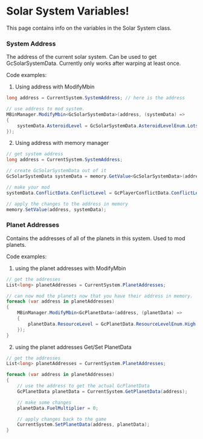 # Solar System Variables!
This page contains info on the variables in the Solar System class.


### System Address
The address of the current solar system.
Can be used to get GcSolarSystemData. Currently only works after warping at least once.


Code examples:
1. Using address with ModifyMbin
```cs
long address = CurrentSystem.SystemAddress; // here is the address

// use address to mod system.
MBinManager.ModifyMbin<GcSolarSystemData>(address, (systemData) =>
{
    systemData.AsteroidLevel = GcSolarSystemData.AsteroidLevelEnum.LotsOfRares;
});
```

2. Using address with memory manager
```cs
// get system address
long address = CurrentSystem.SystemAddress;

// create GcSolarSystemData out of it
GcSolarSystemData systemData = memory.GetValue<GcSolarSystemData>(address);

// make your mod
systemData.ConflictData.ConflictLevel = GcPlayerConflictData.ConflictLevelEnum.High;

// apply the changes to the address in memory
memory.SetValue(address, systemData);
```



### Planet Addresses
Contains the addresses of all of the planets in this system.
Used to mod planets.


Code examples:
1. using the planet addresses with ModifyMbin
```cs
// get the addresses
List<long> planetAddresses = CurrentSystem.PlanetAddresses;

// can now mod the planets now that you have their address in memory.
foreach (var address in planetAddresses)
{
    MBinManager.ModifyMbin<GcPlanetData>(address, (planetData) =>
    {
        planetData.ResourceLevel = GcPlanetData.ResourceLevelEnum.High;
    });
}
```
2. using the planet addresses Get/Set PlanetData
```cs
// get the addresses
List<long> planetAddresses = CurrentSystem.PlanetAddresses;

foreach (var address in planetAddresses)
{
    // use the address to get the actual GcPlanetData
    GcPlanetData planetData = CurrentSystem.GetPlanetData(address);

    // make some changes
    planetData.FuelMultiplier = 0;

    // apply changes back to the game
    CurrentSystem.SetPlanetData(address, planetData);
}
```